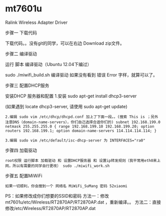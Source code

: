 mt7601u
=======

Ralink Wireless Adapter Driver


步骤一 下载代码

下载代码。。没有git的同学，可以在右边 Download zip文件。

步骤二 编译驱动

运行 脚本 编译驱动（Ubuntu 12.04下编过）

sudo ./miwifi_build.sh 编译驱动 如果没有看到 错误 Error 字样，就算可以了。

步骤三 配置DHCP服务

安装DHCP 服务器和配置 
    1.安装 sudo apt-get install dhcp3-server

(如果遇到 locate dhcp3-server, 请使用 sudo apt-get update)

    2.编辑 sudo vim /etc/dhcp/dhcpd.conf 加上了下面一段。。(搜索 This is ；另外注意DNS（domain-name-servers），你们自己选择合适你们的) subnet 192.168.199.0 netmask 255.255.255.0 { range 192.168.199.10 192.168.199.20; option routers 192.168.199.1; option domain-name-servers 114.114.114.114; }

    3.编辑 sudo vim /etc/default/isc-dhcp-server 为 INTERFACES="ra0"

步骤四 加载驱动

    root权限 运行脚本 加载驱动 和 设置DHCP服务器 和 设置ip转发规则（我平常用eth0来上网，所以有需要的同学自行更改） sudo ./miwifi_work.sh

步骤五 配置MiWiFi

    如果一切顺利，你会搜到一个 网络名 MiWiFi_SuMang 密码 52xiaomi

PS：如果修改成你们想要的SSID和密码 方法一：修改mt7601u/etc/Wireless/RT2870AP/RT2870AP.dat ，重新编译。。 方法二：直接修改/etc/Wireless/RT2870AP/RT2870AP.dat
